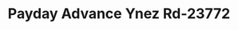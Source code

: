 ---
f_zip-code: 92591
f_state-code: CA
title: Payday Advance Ynez Rd-23772
f_phone: 951-695-5577
f_city-only: Temecula
f_address: 26810 Ynez Ct Temecula
f_location-unique-id: '23772'
slug: payday-advance-ynez-rd-23772
updated-on: '2024-05-30T13:46:58.046Z'
created-on: '2024-05-30T13:36:59.803Z'
published-on: '2024-05-30T13:54:32.469Z'
f_city-state: cms/city/temecula-ca.md
f_company: cms/company/payday-advance-ynez-rd.md
f_state: cms/state/california.md
layout: '[payday-loan].html'
tags: payday-loan
---
